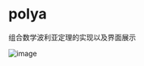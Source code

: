 # polya

组合数学波利亚定理的实现以及界面展示

![image](https://user-images.githubusercontent.com/45224082/123794930-01583d00-d916-11eb-8d73-6f62a9fd9172.png)
